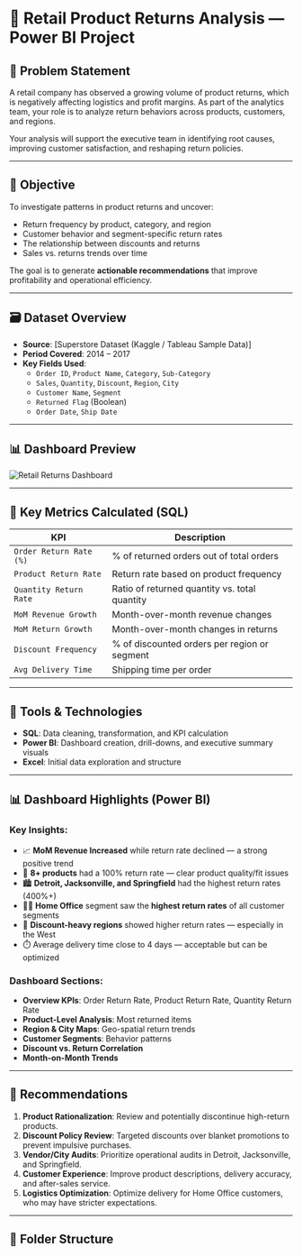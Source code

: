 # 🧾 Retail Product Returns Analysis — Power BI Project

## 🧩 Problem Statement

A retail company has observed a growing volume of product returns, which is negatively affecting logistics and profit margins. As part of the analytics team, your role is to analyze return behaviors across products, customers, and regions.

Your analysis will support the executive team in identifying root causes, improving customer satisfaction, and reshaping return policies.

---

## 🎯 Objective

To investigate patterns in product returns and uncover:

- Return frequency by product, category, and region
- Customer behavior and segment-specific return rates
- The relationship between discounts and returns
- Sales vs. returns trends over time

The goal is to generate **actionable recommendations** that improve profitability and operational efficiency.

---

## 🗃️ Dataset Overview

- **Source**: [Superstore Dataset (Kaggle / Tableau Sample Data)]
- **Period Covered**: 2014 – 2017
- **Key Fields Used**:
  - `Order ID`, `Product Name`, `Category`, `Sub-Category`
  - `Sales`, `Quantity`, `Discount`, `Region`, `City`
  - `Customer Name`, `Segment`
  - `Returned Flag` (Boolean)
  - `Order Date`, `Ship Date`

---

## 📊 Dashboard Preview

![Retail Returns Dashboard](images/dashboard_page1.png)



---

## 🧮 Key Metrics Calculated (SQL)

| KPI                    | Description                                      |
|------------------------|--------------------------------------------------|
| `Order Return Rate (%)`| % of returned orders out of total orders         |
| `Product Return Rate`  | Return rate based on product frequency           |
| `Quantity Return Rate` | Ratio of returned quantity vs. total quantity    |
| `MoM Revenue Growth`   | Month-over-month revenue changes                 |
| `MoM Return Growth`    | Month-over-month changes in returns              |
| `Discount Frequency`   | % of discounted orders per region or segment     |
| `Avg Delivery Time`    | Shipping time per order                          |

---

## 🧪 Tools & Technologies

- **SQL**: Data cleaning, transformation, and KPI calculation
- **Power BI**: Dashboard creation, drill-downs, and executive summary visuals
- **Excel**: Initial data exploration and structure

---

## 📊 Dashboard Highlights (Power BI)

### Key Insights:

- 📈 **MoM Revenue Increased** while return rate declined — a strong positive trend
- 🧴 **8+ products** had a 100% return rate — clear product quality/fit issues
- 🏙️ **Detroit, Jacksonville, and Springfield** had the highest return rates (400%+)
- 🧑‍💼 **Home Office** segment saw the **highest return rates** of all customer segments
- 💸 **Discount-heavy regions** showed higher return rates — especially in the West
- ⏱️ Average delivery time close to 4 days — acceptable but can be optimized

### Dashboard Sections:

- **Overview KPIs**: Order Return Rate, Product Return Rate, Quantity Return Rate
- **Product-Level Analysis**: Most returned items
- **Region & City Maps**: Geo-spatial return trends
- **Customer Segments**: Behavior patterns
- **Discount vs. Return Correlation**
- **Month-on-Month Trends**

---

## 📌 Recommendations

1. **Product Rationalization**: Review and potentially discontinue high-return products.
2. **Discount Policy Review**: Targeted discounts over blanket promotions to prevent impulsive purchases.
3. **Vendor/City Audits**: Prioritize operational audits in Detroit, Jacksonville, and Springfield.
4. **Customer Experience**: Improve product descriptions, delivery accuracy, and after-sales service.
5. **Logistics Optimization**: Optimize delivery for Home Office customers, who may have stricter expectations.

---


## 📁 Folder Structure

